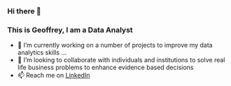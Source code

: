 ### Hi there 👋
 ### This is Geoffrey, I am a Data Analyst 
- 🔭 I’m currently working on a number of projects to improve my data analytics skills ...
- 👯 I’m looking to collaborate with individuals and institutions to solve real life business problems to enhance evidence based decisions 
- 📫 Reach me on [LinkedIn](https://www.linkedin.com/in/geoffrey-anyaegbu-mba-msc-40b58619/)

